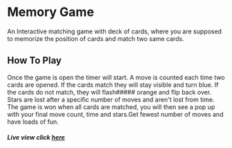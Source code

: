 

# Memory Game
 An Interactive matching game with deck of cards, where you are supposed to memorize the position of cards and match two same cards.
## How To Play

Once the game is open the timer will start. A move is counted each time two cards are opened. 
If the cards match they will stay visible and turn blue. If the cards do not match, they will flash#####  orange and flip back over. 
Stars are lost after a specific number of moves and aren't lost from time. The game is won when all cards are matched, you will then 
see a pop up with your final move count, time and stars.Get fewest number of moves and have loads of fun.
#####  Live view **click** [here](https://mbuguaellen.github.io/mbuguaellen-portfolio.github.io/)
